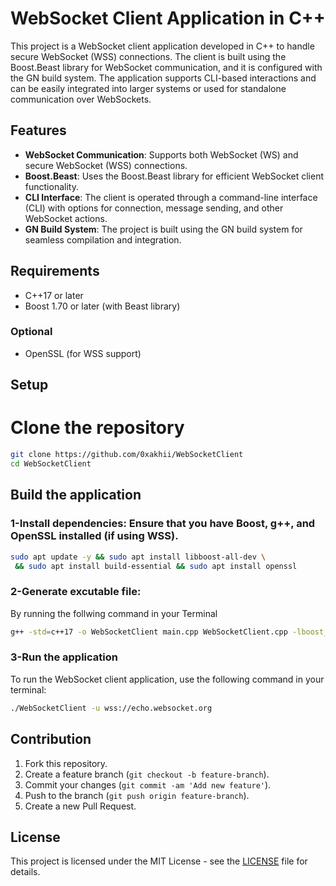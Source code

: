 # WebSocket Client Application in C++

This project is a WebSocket client application developed in C++ to handle secure WebSocket (WSS) connections. The client is built using the Boost.Beast library for WebSocket communication, and it is configured with the GN build system. The application supports CLI-based interactions and can be easily integrated into larger systems or used for standalone communication over WebSockets.

## Features

- **WebSocket Communication**: Supports both WebSocket (WS) and secure WebSocket (WSS) connections.
- **Boost.Beast**: Uses the Boost.Beast library for efficient WebSocket client functionality.
- **CLI Interface**: The client is operated through a command-line interface (CLI) with options for connection, message sending, and other WebSocket actions.
- **GN Build System**: The project is built using the GN build system for seamless compilation and integration.

## Requirements

- C++17 or later
- Boost 1.70 or later (with Beast library)

### Optional

- OpenSSL (for WSS support)

## Setup

# Clone the repository

```bash
git clone https://github.com/0xakhii/WebSocketClient
cd WebSocketClient
```
## Build the application
### 1-Install dependencies: Ensure that you have Boost, g++, and OpenSSL installed (if using WSS).
```bash
sudo apt update -y && sudo apt install libboost-all-dev \
 && sudo apt install build-essential && sudo apt install openssl
```
### 2-Generate excutable file:
 By running the follwing command in your Terminal
``` bash
g++ -std=c++17 -o WebSocketClient main.cpp WebSocketClient.cpp -lboost_system -lboost_thread -lssl -lcrypto -pthread
```
### 3-Run the application
 To run the WebSocket client application, use the following command in your terminal:
```bash
./WebSocketClient -u wss://echo.websocket.org
```
## Contribution

1. Fork this repository.
2. Create a feature branch (`git checkout -b feature-branch`).
3. Commit your changes (`git commit -am 'Add new feature'`).
4. Push to the branch (`git push origin feature-branch`).
5. Create a new Pull Request.

## License

This project is licensed under the MIT License - see the [LICENSE](LICENSE) file for details.

